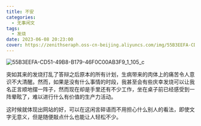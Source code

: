 ```yaml
---
title: 不安
categories:
  - 无事闲文
tags:
  - 发烧
date: 2023-06-08 20:23:00
cover: https://zenithseraph.oss-cn-beijing.aliyuncs.com/img/55B3EEFA-CD51-49B8-B179-46F0C00AB3F9_1_105_c.jpeg
---
```


![55B3EEFA-CD51-49B8-B179-46F0C00AB3F9_1_105_c](https://zenithseraph.oss-cn-beijing.aliyuncs.com/img/55B3EEFA-CD51-49B8-B179-46F0C00AB3F9_1_105_c.jpeg)

突如其来的发烧打乱了答辩之后原本的所有计划，生病带来的肉体上的痛苦令人意识不大清醒。然而，如果是没有什么事情的时段，我甚至会有些庆幸发烧可以让我名正言顺地摆一阵子，然而现在却是手里还有不少工作，坐在桌子前已经感受到一阵晕眩了，难以进行什么有价值的生产力活动。

这时候就体现出网站的好，可以在这闲言碎语而不用担心什么别人的看法，即使文字无意义，但是随便敲点什么也能让人轻松不少。
